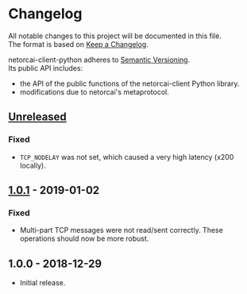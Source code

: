 # Changelog
All notable changes to this project will be documented in this file.  
The format is based on [Keep a Changelog][changelog].

netorcai-client-python adheres to [Semantic Versioning][semver].  
Its public API includes:
- the API of the public functions of the netorcai-client Python library.
- modifications due to netorcai's metaprotocol.

[//]: =========================================================================
## [Unreleased]
### Fixed
- `TCP_NODELAY` was not set, which caused a very high latency (x200 locally).

[//]: =========================================================================
## [1.0.1] - 2019-01-02
### Fixed
- Multi-part TCP messages were not read/sent correctly.
  These operations should now be more robust.

[//]: =========================================================================
## 1.0.0 - 2018-12-29
- Initial release.

[//]: =========================================================================
[changelog]: http://keepachangelog.com/en/1.0.0/
[semver]: http://semver.org/spec/v2.0.0.html

[Unreleased]: https://github.com/netorcai/netorcai-client-python/compare/v1.0.1...master
[1.0.1]: https://github.com/netorcai/netorcai-client-python/compare/v1.0.0...v1.0.1
